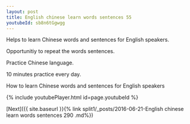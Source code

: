 ```yaml
---
layout: post
title: English chinese learn words sentences 55 
youtubeId: sb8n6tGgwgg
---
```

 
 
Helps to learn Chinese words and sentences for English speakers.

Opportunitiy to repeat the words sentences. 

Practice Chinese language. 
 
10 minutes practice every day. 
 
How to learn Chinese words and sentences for English speakers 
 
{% include youtubePlayer.html id=page.youtubeId %}
 
 
[Next]({{ site.baseurl }}{% link  split1/_posts/2016-06-21-English chinese learn words sentences 290 .md%})
 
